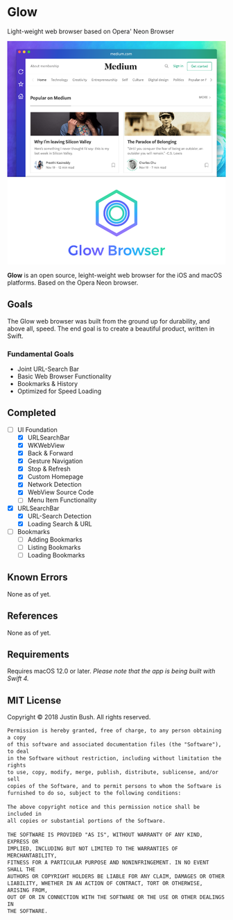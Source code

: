 # Glow
Light-weight web browser based on Opera' Neon Browser

<img src="Cover.png" width="860" />

<b>Glow</b> is an open source, leight-weight web browser for the iOS and macOS platforms. Based on the Opera Neon browser.

## Goals
The Glow web browser was built from the ground up for durability, and above all, speed. The end goal is to create a beautiful product, written in Swift.

### Fundamental Goals
- Joint URL-Search Bar
- Basic Web Browser Functionality
- Bookmarks & History
- Optimized for Speed Loading

## Completed
- [ ] UI Foundation
    - [x] URLSearchBar
    - [x] WKWebView
    - [x] Back & Forward
    - [x] Gesture Navigation
    - [x] Stop & Refresh
    - [x] Custom Homepage
    - [x] Network Detection
    - [x] WebView Source Code
    - [ ] Menu Item Functionality
- [x] URLSearchBar
    - [x] URL-Search Detection
    - [x] Loading Search & URL
- [ ] Bookmarks
    - [ ] Adding Bookmarks
    - [ ] Listing Bookmarks
    - [ ] Loading Bookmarks

## Known Errors
None as of yet.

## References
None as of yet.

## Requirements
Requires macOS 12.0 or later.
<i>Please note that the app is being built with Swift 4.</i>

## MIT License

Copyright © 2018 Justin Bush. All rights reserved.

```
Permission is hereby granted, free of charge, to any person obtaining a copy
of this software and associated documentation files (the "Software"), to deal
in the Software without restriction, including without limitation the rights
to use, copy, modify, merge, publish, distribute, sublicense, and/or sell
copies of the Software, and to permit persons to whom the Software is
furnished to do so, subject to the following conditions:

The above copyright notice and this permission notice shall be included in
all copies or substantial portions of the Software.

THE SOFTWARE IS PROVIDED "AS IS", WITHOUT WARRANTY OF ANY KIND, EXPRESS OR
IMPLIED, INCLUDING BUT NOT LIMITED TO THE WARRANTIES OF MERCHANTABILITY,
FITNESS FOR A PARTICULAR PURPOSE AND NONINFRINGEMENT. IN NO EVENT SHALL THE
AUTHORS OR COPYRIGHT HOLDERS BE LIABLE FOR ANY CLAIM, DAMAGES OR OTHER
LIABILITY, WHETHER IN AN ACTION OF CONTRACT, TORT OR OTHERWISE, ARISING FROM,
OUT OF OR IN CONNECTION WITH THE SOFTWARE OR THE USE OR OTHER DEALINGS IN
THE SOFTWARE.
```
